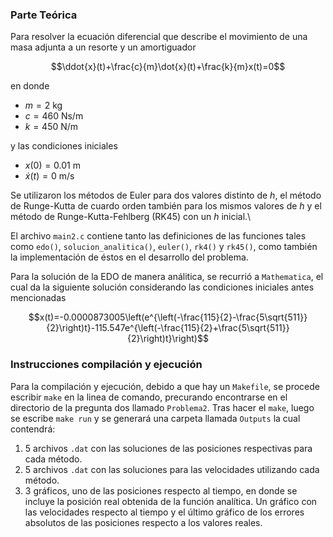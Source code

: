 ### Parte Teórica

Para resolver la ecuación diferencial que describe el movimiento de una masa adjunta a un resorte y un amortiguador

$$\ddot{x}(t)+\frac{c}{m}\dot{x}(t)+\frac{k}{m}x(t)=0$$

en donde
* $m=2$ kg
* $c=460$ Ns/m
* $k=450$ N/m

y las condiciones iniciales

* $x(0)=0.01$ m
* $\dot{x}(t)=0$ m/s

Se utilizaron los métodos de Euler para dos valores distinto de $h$, el método de Runge-Kutta de cuardo orden también para los mismos valores de $h$ y el método de Runge-Kutta-Fehlberg (RK45) con un $h$ inicial.\\

El archivo `main2.c` contiene tanto las definiciones de las funciones tales como `edo()`, `solucion_analitica()`, `euler()`, `rk4()` y `rk45()`, como también la implementación de éstos en el desarrollo del problema.

Para la solución de la EDO de manera análitica, se recurrió a `Mathematica`, el cual da la siguiente solución considerando las condiciones iniciales antes mencionadas

$$x(t)=-0.0000873005\left(e^{\left(-\frac{115}{2}-\frac{5\sqrt{511}}{2}\right)t}-115.547e^{\left(-\frac{115}{2}+\frac{5\sqrt{511}}{2}\right)t}\right)$$

### Instrucciones compilación y ejecución
Para la compilación y ejecución, debido a que hay un `Makefile`, se procede escribir `make` en la linea de comando, precurando encontrarse en el directorio de la pregunta dos llamado `Problema2`. Tras hacer el `make`, luego se escribe `make run` y se generará una carpeta llamada `Outputs` la cual contendrá:
1. 5 archivos `.dat` con las soluciones de las posiciones respectivas para cada método.
2. 5 archivos `.dat` con las soluciones para las velocidades utilizando cada método.
3. 3 gráficos, uno de las posiciones respecto al tiempo, en donde se incluye la posición real obtenida de la función analítica. Un gráfico con las velocidades respecto al tiempo y el último gráfico de los errores absolutos de las posiciones respecto a los valores reales.